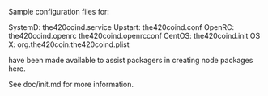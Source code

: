 Sample configuration files for:

SystemD: the420coind.service
Upstart: the420coind.conf
OpenRC:  the420coind.openrc
         the420coind.openrcconf
CentOS:  the420coind.init
OS X:    org.the420coin.the420coind.plist

have been made available to assist packagers in creating node packages here.

See doc/init.md for more information.
